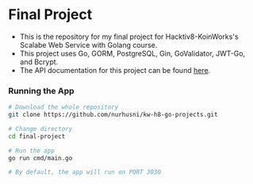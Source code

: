 # Final Project

- This is the repository for my final project for Hacktiv8-KoinWorks's Scalabe Web Service with Golang course.
- This project uses Go, GORM, PostgreSQL, Gin, GoValidator, JWT-Go, and Bcrypt.
- The API documentation for this project can be found [here](https://documenter.getpostman.com/view/12684048/UVktoCuZ).

### Running the App
```bash
# Download the whole repository
git clone https://github.com/nurhusni/kw-h8-go-projects.git

# Change directory
cd final-project

# Run the app
go run cmd/main.go

# By default, the app will run on PORT 3030
```
